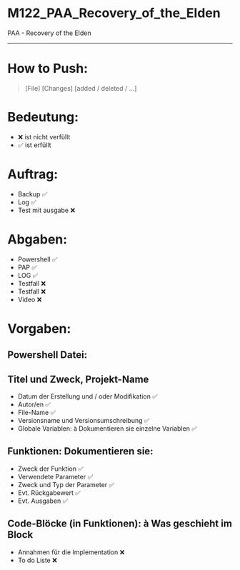 # M122_PAA_Recovery_of_the_Elden
PAA - Recovery of the Elden 

***

# How to Push:
> [File] [Changes] [added / deleted / ...]

# Bedeutung:
- ❌ ist nicht verfüllt
- ✅ ist erfüllt

# Auftrag:
- Backup ✅
- Log ✅
- Test mit ausgabe ❌

# Abgaben:
- Powershell ✅
- PAP ✅
- LOG ✅
- Testfall ❌
- Testfall ❌
- Video ❌

# Vorgaben: 
  ## Powershell Datei:
  
  ## Titel und Zweck, Projekt-Name 
  - Datum der Erstellung und / oder Modifikation ✅
  - Autor/en ✅
  - File-Name ✅
  - Versionsname und Versionsumschreibung ✅
  - Globale Variablen: à Dokumentieren sie einzelne Variablen ✅ 
  
  ## Funktionen: Dokumentieren sie:
  - Zweck der Funktion ✅
  - Verwendete Parameter ✅
  - Zweck und Typ der Parameter ✅
  - Evt. Rückgabewert ✅
  - Evt. Ausgaben ✅

  ## Code-Blöcke (in Funktionen): à Was geschieht im Block 
  - Annahmen für die Implementation ❌
  - To do Liste ❌